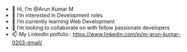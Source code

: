 - 👋 Hi, I’m @Arun Kumar M
- 👀 I’m interested in Development roles
- 🌱 I’m currently learning Web Development
- 💞️ I’m looking to collaborate on with fellow passionate developers
- 📫 My LinkedIn potfolio : https://www.linkedin.com/in/m-arun-kumar-0203-gmail/
<!---
ArunKumar235/ArunKumar235 is a ✨ special ✨ repository because its `README.md` (this file) appears on your GitHub profile.
You can click the Preview link to take a look at your changes.
--->
